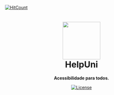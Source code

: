 [![HitCount](https://komarev.com/ghpvc/?username=manudevcode&label=Profile%20views&color=60dae2&style=flat)](https://github.com/anakix/helpuni)

<h1 align="center"><img src="https://avatars.dicebear.com/api/adventurer/your-custom-seed.svg" width="124" /> <br />HelpUni</h1>
<p align="center"><strong>Acessibilidade para todos.</strong></p>

<p align="center">
    <a href="https://github.com/anakix/helpuni/blob/master/LICENSE" target="_blank">
        <img src="https://img.shields.io/github/license/dicebear/avatars.svg?style=flat-square" alt="License">
    </a>
    
</p>

  
